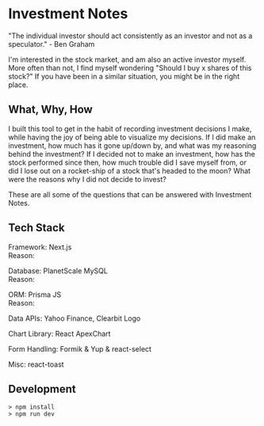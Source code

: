 # Investment Notes
"The individual investor should act consistently as an investor and not as a speculator." - Ben Graham

I'm interested in the stock market, and am also an active investor myself. More often than not, I find myself wondering "Should I buy x shares of this stock?" If you have been in a similar situation, you might be in the right place.

## What, Why, How

I built this tool to get in the habit of recording investment decisions I make, while having the joy of being able to visualize my decisions. If I did make an investment, how much has it gone up/down by, and what was my reasoning behind the investment? If I decided not to make an investment, how has the stock performed since then, how much trouble did I save myself from, or did I lose out on a rocket-ship of a stock that's headed to the moon? What were the reasons why I did not decide to invest?

These are all some of the questions that can be answered with Investment Notes.

## Tech Stack

Framework: Next.js <br>
Reason:

Database: PlanetScale MySQL <br>
Reason:

ORM: Prisma JS <br>
Reason:

Data APIs: Yahoo Finance, Clearbit Logo

Chart Library: React ApexChart

Form Handling: Formik & Yup & react-select

Misc: react-toast

## Development
```
> npm install
> npm run dev
```

